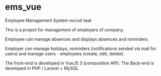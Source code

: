 # ems_vue
Employee Management System recruit task

This is a project for management of employers of company.

Employee can manage absences and displays absences and reminders.

Employer can manage holidays, reminders (notifications sended via mail for users) and manage users - employees (create, edit, delete).

The front-end is developed in VueJS 3 (composition API).
The Back-end is developed in PHP / Laravel + MySQL
